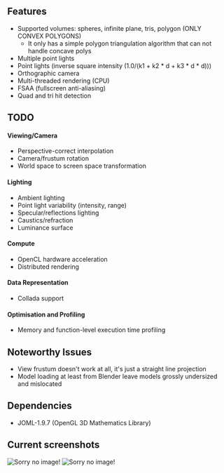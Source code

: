 ## Features

- Supported volumes: spheres, infinite plane, tris, polygon (ONLY CONVEX POLYGONS)
	- It only has a simple polygon triangulation algorithm that can not handle concave polys
- Multiple point lights
- Point lights (inverse square intensity (1.0/(k1 + k2 * d + k3 * d * d)))
- Orthographic camera
- Multi-threaded rendering (CPU)
- FSAA (fullscreen anti-aliasing)
- Quad and tri hit detection

## TODO

#### Viewing/Camera

- Perspective-correct interpolation
- Camera/frustum rotation
- World space to screen space transformation

#### Lighting

- Ambient lighting
- Point light variability (intensity, range)
- Specular/reflections lighting
- Caustics/refraction
- Luminance surface

#### Compute

- OpenCL hardware acceleration
- Distributed rendering

#### Data Representation

- Collada support

#### Optimisation and Profiling

- Memory and function-level execution time profiling

## Noteworthy Issues

- View frustum doesn't work at all, it's just a straight line projection
- Model loading at least from Blender leave models grossly undersized and mislocated

## Dependencies 

- JOML-1.9.7 (OpenGL 3D Mathematics Library)

## Current screenshots

![Sorry no image!](https://i.imgur.com/FZ31gZj.png)
![Sorry no image!](https://i.imgur.com/22EYPiO.png)